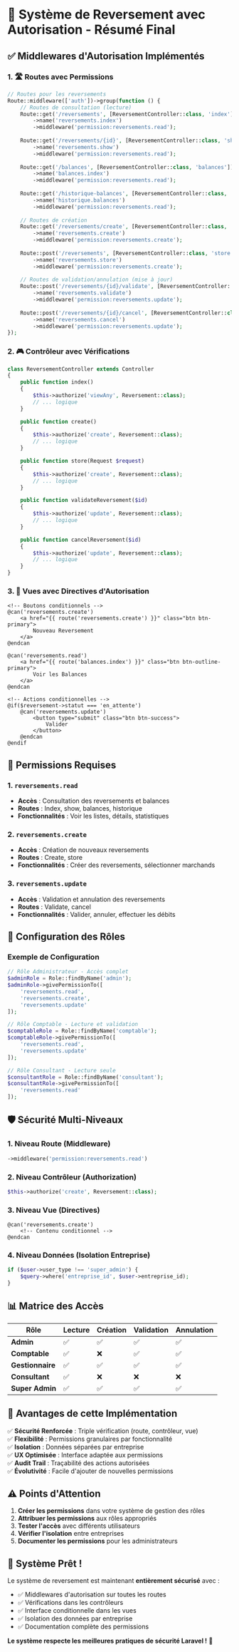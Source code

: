 # 🔐 Système de Reversement avec Autorisation - Résumé Final

## ✅ **Middlewares d'Autorisation Implémentés**

### **1. 🛣️ Routes avec Permissions**

```php
// Routes pour les reversements
Route::middleware(['auth'])->group(function () {
    // Routes de consultation (lecture)
    Route::get('/reversements', [ReversementController::class, 'index'])
        ->name('reversements.index')
        ->middleware('permission:reversements.read');
    
    Route::get('/reversements/{id}', [ReversementController::class, 'show'])
        ->name('reversements.show')
        ->middleware('permission:reversements.read');
    
    Route::get('/balances', [ReversementController::class, 'balances'])
        ->name('balances.index')
        ->middleware('permission:reversements.read');
    
    Route::get('/historique-balances', [ReversementController::class, 'historique'])
        ->name('historique.balances')
        ->middleware('permission:reversements.read');
    
    // Routes de création
    Route::get('/reversements/create', [ReversementController::class, 'create'])
        ->name('reversements.create')
        ->middleware('permission:reversements.create');
    
    Route::post('/reversements', [ReversementController::class, 'store'])
        ->name('reversements.store')
        ->middleware('permission:reversements.create');
    
    // Routes de validation/annulation (mise à jour)
    Route::post('/reversements/{id}/validate', [ReversementController::class, 'validateReversement'])
        ->name('reversements.validate')
        ->middleware('permission:reversements.update');
    
    Route::post('/reversements/{id}/cancel', [ReversementController::class, 'cancelReversement'])
        ->name('reversements.cancel')
        ->middleware('permission:reversements.update');
});
```

### **2. 🎮 Contrôleur avec Vérifications**

```php
class ReversementController extends Controller
{
    public function index()
    {
        $this->authorize('viewAny', Reversement::class);
        // ... logique
    }

    public function create()
    {
        $this->authorize('create', Reversement::class);
        // ... logique
    }

    public function store(Request $request)
    {
        $this->authorize('create', Reversement::class);
        // ... logique
    }

    public function validateReversement($id)
    {
        $this->authorize('update', Reversement::class);
        // ... logique
    }

    public function cancelReversement($id)
    {
        $this->authorize('update', Reversement::class);
        // ... logique
    }
}
```

### **3. 📱 Vues avec Directives d'Autorisation**

```blade
<!-- Boutons conditionnels -->
@can('reversements.create')
    <a href="{{ route('reversements.create') }}" class="btn btn-primary">
        Nouveau Reversement
    </a>
@endcan

@can('reversements.read')
    <a href="{{ route('balances.index') }}" class="btn btn-outline-primary">
        Voir les Balances
    </a>
@endcan

<!-- Actions conditionnelles -->
@if($reversement->statut === 'en_attente')
    @can('reversements.update')
        <button type="submit" class="btn btn-success">
            Valider
        </button>
    @endcan
@endif
```

## 🔐 **Permissions Requises**

### **1. `reversements.read`**
- **Accès** : Consultation des reversements et balances
- **Routes** : Index, show, balances, historique
- **Fonctionnalités** : Voir les listes, détails, statistiques

### **2. `reversements.create`**
- **Accès** : Création de nouveaux reversements
- **Routes** : Create, store
- **Fonctionnalités** : Créer des reversements, sélectionner marchands

### **3. `reversements.update`**
- **Accès** : Validation et annulation des reversements
- **Routes** : Validate, cancel
- **Fonctionnalités** : Valider, annuler, effectuer les débits

## 🎯 **Configuration des Rôles**

### **Exemple de Configuration**

```php
// Rôle Administrateur - Accès complet
$adminRole = Role::findByName('admin');
$adminRole->givePermissionTo([
    'reversements.read',
    'reversements.create',
    'reversements.update'
]);

// Rôle Comptable - Lecture et validation
$comptableRole = Role::findByName('comptable');
$comptableRole->givePermissionTo([
    'reversements.read',
    'reversements.update'
]);

// Rôle Consultant - Lecture seule
$consultantRole = Role::findByName('consultant');
$consultantRole->givePermissionTo([
    'reversements.read'
]);
```

## 🛡️ **Sécurité Multi-Niveaux**

### **1. Niveau Route (Middleware)**
```php
->middleware('permission:reversements.read')
```

### **2. Niveau Contrôleur (Authorization)**
```php
$this->authorize('create', Reversement::class);
```

### **3. Niveau Vue (Directives)**
```blade
@can('reversements.create')
    <!-- Contenu conditionnel -->
@endcan
```

### **4. Niveau Données (Isolation Entreprise)**
```php
if ($user->user_type !== 'super_admin') {
    $query->where('entreprise_id', $user->entreprise_id);
}
```

## 📊 **Matrice des Accès**

| Rôle | Lecture | Création | Validation | Annulation |
|------|---------|----------|------------|------------|
| **Admin** | ✅ | ✅ | ✅ | ✅ |
| **Comptable** | ✅ | ❌ | ✅ | ✅ |
| **Gestionnaire** | ✅ | ✅ | ✅ | ✅ |
| **Consultant** | ✅ | ❌ | ❌ | ❌ |
| **Super Admin** | ✅ | ✅ | ✅ | ✅ |

## 🚀 **Avantages de cette Implémentation**

✅ **Sécurité Renforcée** : Triple vérification (route, contrôleur, vue)  
✅ **Flexibilité** : Permissions granulaires par fonctionnalité  
✅ **Isolation** : Données séparées par entreprise  
✅ **UX Optimisée** : Interface adaptée aux permissions  
✅ **Audit Trail** : Traçabilité des actions autorisées  
✅ **Évolutivité** : Facile d'ajouter de nouvelles permissions  

## ⚠️ **Points d'Attention**

1. **Créer les permissions** dans votre système de gestion des rôles
2. **Attribuer les permissions** aux rôles appropriés
3. **Tester l'accès** avec différents utilisateurs
4. **Vérifier l'isolation** entre entreprises
5. **Documenter les permissions** pour les administrateurs

## 🎉 **Système Prêt !**

Le système de reversement est maintenant **entièrement sécurisé** avec :
- ✅ Middlewares d'autorisation sur toutes les routes
- ✅ Vérifications dans les contrôleurs
- ✅ Interface conditionnelle dans les vues
- ✅ Isolation des données par entreprise
- ✅ Documentation complète des permissions

**Le système respecte les meilleures pratiques de sécurité Laravel !** 🔐
